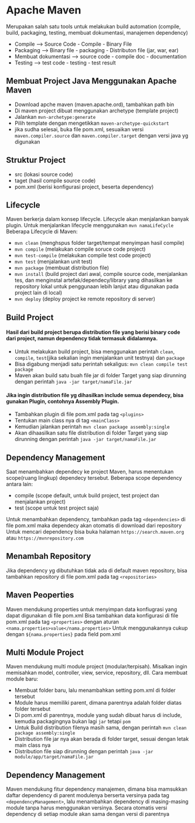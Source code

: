 # Apache Maven
Merupakan salah satu tools untuk melakukan build automation (compile, build, packaging, testing, membuat dokumentasi, manajemen dependency)
- Compile --> Source Code - Compile - Binary File
- Packaging --> Binary file - packaging - Distributon file (jar, war, ear)
- Membuat dokumentasi --> source code - compile doc - documentation
- Testing --> test code - testing - test result

## Membuat Project Java Menggunakan Apache Maven
- Download apche maven (maven.apache.ord), tambahkan path bin
- Di maven project dibuat menggunakan archetype (template project)
- Jalankan `mvn-archetype:generate`
- Pilih template dengan mengetikkan `maven-archetype-quickstart`
- jika sudha selesai, buka file pom.xml, sesuaikan versi `maven.compiler.source` dan `maven.compiler.target` dengan versi java yg digunakan

## Struktur Project
- src (lokasi source code)
- taget (hasil compile source code)
- pom.xml (berisi konfigurasi project, beserta dependency)

## Lifecycle
Maven berkerja dalam konsep lifecycle. Lifecycle akan menjalankan banyak plugin.
Untuk menjalankan lifecycle menggunakan `mvn namaLifeCycle`
Beberapa Lifecycle di Maven:
- `mvn clean` (menghspus folder target/tempat menyimpan hasil compile)
- `mvn compile` (melakukan compile soruce code project)
- `mvn test-compile` (melakukan compile test code project)
- `mvn test` (menjalankan unit test)
- `mvn package` (membuat distribution file)
- `mvn install` (build project dari awal, compile source code, menjalankan tes, dan menginstal artefak/dependecy/library yang dihasilkan ke repository lokal untuk penggunaan lebih lanjut atau digunakan pada project lain di local)
- `mvn deploy` (deploy project ke remote repository di server)

## Build Project
#### Hasil dari build project berupa distribution file yang berisi binary code dari project, namun dependency tidak termasuk didalamnya.
- Untuk melakukan build project, bisa menggunakan perintah `clean`, `compile`, `test`(jika sekalian ingin menjalankan unit testnya) dan `package`
- Bisa digabung menjadi satu perintah sekaligus: `mvn clean compile test package`
- Maven akan build satu buah file jar di folder Target yang siap dirunning dengan perintah `java -jar target/namaFile.jar`

#### Jika ingin distribution file yg dihasilkan include semua dependecy, bisa gunakan Plugin, contohnya Assembly Plugin.
- Tambahkan plugin di file pom.xml pada tag `<plugins>`
- Tentukan main class nya di tag `<mainClass>`
- Kemudian jalankan perintah `mvn clean package assembly:single`
- Akan dihaasilkan satu file distribution di folder Target yang siap dirunning dengan perintah `java -jar target/namaFile.jar`

## Dependency Management
Saat menambahkan dependecy ke project Maven, harus menentukan scope(ruang lingkup) dependecy tersebut.
Beberapa scope dependency antara lain:
- compile (scope default, untuk build project, test project dan menjalankan project)
- test (scope untuk test project saja)

Untuk menambahkan dependency, tambahkan pada tag `<dependencies>` di file pom.xml maka dependecy akan otomatis di download dari repository
Untuk mencari dependency bisa buka halaman `https://search.maven.org` atau `https://mvnrepository.com`

## Menambah Repository
Jika dependency yg dibutuhkan tidak ada di default maven repository, bisa tambahkan repository di file pom.xml
pada tag `<repositories>`

## Maven Peoperties
Maven mendukung properties untuk menyimpan data konfiugrasi yang dapat digunakan di file pom.xml
Bisa tambahkan data konfigurasi di file pom.xml pada tag `<properties>` dengan aturan `<nama.properties>value</nama.properties>`
Untuk menggunakannya cukup dengan `${nama.properties}` pada field pom.xml

## Multi Module Project
Maven mendukung multi module project (modular/terpisah). Misalkan ingin memisahkan model, controller, view, service, repository, dll.
Cara membuat module baru:
- Membuat folder baru, lalu menambahkan setting pom.xml di folder tersebut
- Module harus memiliki parent, dimana parentnya adalah folder diatas folder tersebut
- Di pom.xml di parentnya, module yang sudah dibuat harus di include, kemudia packagingnya bukan lagi `jar` tetapi `pom`
- Untuk Build distribution filenya masih sama, dengan perintah `mvn clean package assembly:single`
- Distribution file jar nya akan berada di folder target, sesuai dengan letak main class nya
- Distribution file siap dirunning dengan perintah `java -jar module/app/target/namaFile.jar`

## Dependency Management
Maven mendukung fitur dependency manajemen, dimana bisa mamsukkan daftar dependency di parent modulenya berserta versinya pada tag `<dependencyManagement>`, lalu menambahkan dependency di masing-masing module tanpa harus menggunakan versinya.
Secara otomatis versi dependency di setiap module akan sama dengan versi di parentnya
